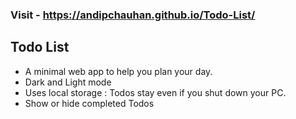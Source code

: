 ### Visit - https://andipchauhan.github.io/Todo-List/ 
## Todo List
- A minimal web app to help you plan your day.
- Dark and Light mode
- Uses local storage : Todos stay even if you shut down your PC.
- Show or hide completed Todos
